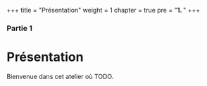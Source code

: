 +++
title = "Présentation"
weight = 1
chapter = true
pre = "<b>1. </b>"
+++

### Partie 1

# Présentation

Bienvenue dans cet atelier où TODO.
